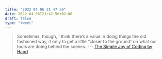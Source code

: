 ```yaml
---
title: "2022 04 06 21 47 56"
date: 2022-04-06T21:47:56+02:00
draft: false
type: "tweet"
---
```

> Sometimes, though, I think there’s a value in doing things the old fashioned way, if only to get a little “closer to the ground” on what our tools are doing behind the scenes. --- [The Simple Joy of Coding by Hand](https://benghancock.github.io/blog/2021/simple-joy-coding-by-hand.html)

